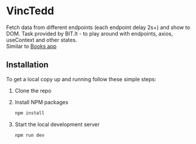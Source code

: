 # VincTedd

Fetch data from different endpoints (each endpoint delay 2s+) and show to DOM. Task provided by BIT.lt - to play around with endpoints, axios, useContext and other states.
<br> Similar to [Books app](https://github.com/dkumza/books-w-react-v1)

## Installation

To get a local copy up and running follow these simple steps:

1. Clone the repo

2. Install NPM packages
   ```sh
   npm install
   ```
3. Start the local development server
   ```sh
   npm run dev
   ```
